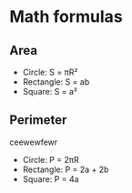 # Math formulas
## Area
- Circle: S = πR²
- Rectangle: S = ab
- Square: S = a²

## Perimeter
ceewewfewr



- Circle: P = 2πR
- Rectangle: P = 2a + 2b
- Square: P = 4a
